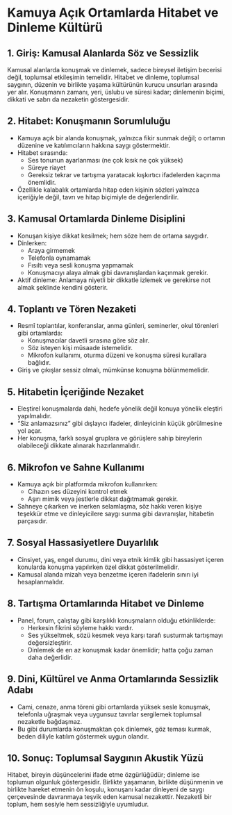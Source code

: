 # Kamuya Açık Ortamlarda Hitabet ve Dinleme Kültürü

## 1. Giriş: Kamusal Alanlarda Söz ve Sessizlik

Kamusal alanlarda konuşmak ve dinlemek, sadece bireysel iletişim becerisi değil, toplumsal etkileşimin temelidir. Hitabet ve dinleme, toplumsal saygının, düzenin ve birlikte yaşama kültürünün kurucu unsurları arasında yer alır. Konuşmanın zamanı, yeri, üslubu ve süresi kadar; dinlemenin biçimi, dikkati ve sabrı da nezaketin göstergesidir.

## 2. Hitabet: Konuşmanın Sorumluluğu

- Kamuya açık bir alanda konuşmak, yalnızca fikir sunmak değil; o ortamın düzenine ve katılımcıların hakkına saygı göstermektir.
- Hitabet sırasında:
  - Ses tonunun ayarlanması (ne çok kısık ne çok yüksek)
  - Süreye riayet
  - Gereksiz tekrar ve tartışma yaratacak kışkırtıcı ifadelerden kaçınma önemlidir.
- Özellikle kalabalık ortamlarda hitap eden kişinin sözleri yalnızca içeriğiyle değil, tavrı ve hitap biçimiyle de değerlendirilir.

## 3. Kamusal Ortamlarda Dinleme Disiplini

- Konuşan kişiye dikkat kesilmek; hem söze hem de ortama saygıdır.
- Dinlerken:
  - Araya girmemek
  - Telefonla oynamamak
  - Fısıltı veya sesli konuşma yapmamak
  - Konuşmacıyı alaya almak gibi davranışlardan kaçınmak gerekir.
- Aktif dinleme: Anlamaya niyetli bir dikkatle izlemek ve gerekirse not almak şeklinde kendini gösterir.

## 4. Toplantı ve Tören Nezaketi

- Resmî toplantılar, konferanslar, anma günleri, seminerler, okul törenleri gibi ortamlarda:
  - Konuşmacılar davetli sırasına göre söz alır.
  - Söz isteyen kişi müsaade istemelidir.
  - Mikrofon kullanımı, oturma düzeni ve konuşma süresi kurallara bağlıdır.
- Giriş ve çıkışlar sessiz olmalı, mümkünse konuşma bölünmemelidir.

## 5. Hitabetin İçeriğinde Nezaket

- Eleştirel konuşmalarda dahi, hedefe yönelik değil konuya yönelik eleştiri yapılmalıdır.
- “Siz anlamazsınız” gibi dışlayıcı ifadeler, dinleyicinin küçük görülmesine yol açar.
- Her konuşma, farklı sosyal gruplara ve görüşlere sahip bireylerin olabileceği dikkate alınarak hazırlanmalıdır.

## 6. Mikrofon ve Sahne Kullanımı

- Kamuya açık bir platformda mikrofon kullanırken:
  - Cihazın ses düzeyini kontrol etmek
  - Aşırı mimik veya jestlerle dikkat dağıtmamak gerekir.
- Sahneye çıkarken ve inerken selamlaşma, söz hakkı veren kişiye teşekkür etme ve dinleyicilere saygı sunma gibi davranışlar, hitabetin parçasıdır.

## 7. Sosyal Hassasiyetlere Duyarlılık

- Cinsiyet, yaş, engel durumu, dini veya etnik kimlik gibi hassasiyet içeren konularda konuşma yapılırken özel dikkat gösterilmelidir.
- Kamusal alanda mizah veya benzetme içeren ifadelerin sınırı iyi hesaplanmalıdır.

## 8. Tartışma Ortamlarında Hitabet ve Dinleme

- Panel, forum, çalıştay gibi karşılıklı konuşmaların olduğu etkinliklerde:
  - Herkesin fikrini söyleme hakkı vardır.
  - Ses yükseltmek, sözü kesmek veya karşı tarafı susturmak tartışmayı değersizleştirir.
  - Dinlemek de en az konuşmak kadar önemlidir; hatta çoğu zaman daha değerlidir.

## 9. Dini, Kültürel ve Anma Ortamlarında Sessizlik Adabı

- Cami, cenaze, anma töreni gibi ortamlarda yüksek sesle konuşmak, telefonla uğraşmak veya uygunsuz tavırlar sergilemek toplumsal nezaketle bağdaşmaz.
- Bu gibi durumlarda konuşmaktan çok dinlemek, göz teması kurmak, beden diliyle katılım göstermek uygun olandır.

## 10. Sonuç: Toplumsal Saygının Akustik Yüzü

Hitabet, bireyin düşüncelerini ifade etme özgürlüğüdür; dinleme ise toplumun olgunluk göstergesidir. Birlikte yaşamanın, birlikte düşünmenin ve birlikte hareket etmenin ön koşulu, konuşanı kadar dinleyeni de saygı çerçevesinde davranmaya teşvik eden kamusal nezakettir. Nezaketli bir toplum, hem sesiyle hem sessizliğiyle uyumludur.
